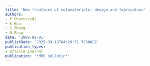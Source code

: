 ```yaml
---
title: 'New frontiers of metamaterials: design and fabrication'
authors:
- P Chaturvedi
- K Hsu
- S Zhang
- N Fang
date: '2008-01-01'
publishDate: '2025-09-18T04:29:51.783808Z'
publication_types:
- article-journal
publication: '*MRS bulletin*'
---
```

